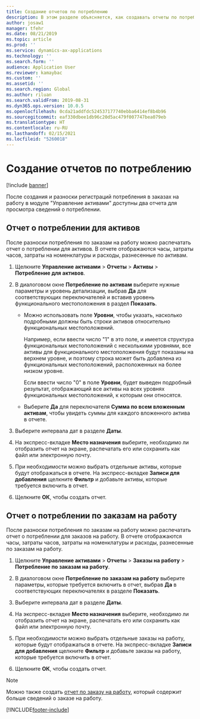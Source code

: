 ```yaml
---
title: Создание отчетов по потреблению
description: В этом разделе объясняется, как создавать отчеты по потреблению в модуле "Управление активами".
author: josaw1
manager: tfehr
ms.date: 08/21/2019
ms.topic: article
ms.prod: ''
ms.service: dynamics-ax-applications
ms.technology: ''
ms.search.form: ''
audience: Application User
ms.reviewer: kamaybac
ms.custom: ''
ms.assetid: ''
ms.search.region: Global
ms.author: riluan
ms.search.validFrom: 2019-08-31
ms.dyn365.ops.version: 10.0.5
ms.openlocfilehash: 0cda21addfdc524537177740ebba6414ef8b4b96
ms.sourcegitcommit: eaf330dbee1db96c20d5ac479f007747bea079eb
ms.translationtype: HT
ms.contentlocale: ru-RU
ms.lasthandoff: 02/15/2021
ms.locfileid: "5260018"
---
```

# <a name="create-consumption-reports"></a>Создание отчетов по потреблению

[!include [banner](../../includes/banner.md)]

 

После создания и разноски регистраций потребления в заказах на работу в модуле "Управление активами" доступны два отчета для просмотра сведений о потреблении.


## <a name="asset-consumption-report"></a>Отчет о потреблении для активов

После разноски потребления по заказам на работу можно распечатать отчет о потреблении для активов. В отчете отображаются часы, затраты часов, затраты на номенклатуры и расходы, разнесенные по активам.

1. Щелкните **Управление активами** > **Отчеты** > **Активы** > **Потребление для активов**.

2. В диалоговом окне **Потребление по активам** выберите нужные параметры и уровень детализации, выбрав **Да** для соответствующих переключателей и вставив уровень функционального местоположения в раздел **Показать**.
    - Можно использовать поле **Уровни**, чтобы указать, насколько подробными должны быть строки активов относительно функциональных местоположений. 
    
        Например, если ввести число "1" в это поле, и имеется структура функциональных местоположений с несколькими уровнями, все активы для функционального местоположения будут показаны на верхнем уровне, и поэтому строка может быть добавлена из функциональных местоположений, расположенных на более низком уровне. 
        
        Если ввести число "0" в поле **Уровни**, будет выведен подробный результат, отображающий все активы на всех уровнях функциональных местоположений, к которым они относятся. 
        
    - Выберите **Да** для переключателя **Сумма по всем вложенным активам**, чтобы увидеть суммы для каждого вложенного актива в отчете.

3. Выберите интервала дат в разделе **Даты**.

4. На экспресс-вкладке **Место назначения** выберите, необходимо ли отобразить отчет на экране, распечатать его или сохранить как файл или электронную почту.

5. При необходимости можно выбрать отдельные активы, которые будут отображаться в отчете. На экспресс-вкладке **Записи для добавления** щелкните **Фильтр** и добавьте активы, которые требуется включить в отчет.

6. Щелкните **ОК**, чтобы создать отчет.


## <a name="work-order-consumption-report"></a>Отчет о потреблении по заказам на работу

После разноски потребления по заказам на работу можно распечатать отчет о потреблении для заказов на работу. В отчете отображаются часы, затраты часов, затраты на номенклатуры и расходы, разнесенные по заказам на работу.

1. Щелкните **Управление активами** > **Отчеты** > **Заказы на работу** > **Потребление по заказам на работу**.

2. В диалоговом окне **Потребление по заказам на работу** выберите параметры, которые требуется включить в отчет, выбрав **Да** в соответствующих переключателях в разделе **Показать**.

3. Выберите интервала дат в разделе **Даты**.

4. На экспресс-вкладке **Место назначения** выберите, необходимо ли отобразить отчет на экране, распечатать его или сохранить как файл или электронную почту.

5. При необходимости можно выбрать отдельные заказы на работу, которые будут отображаться в отчете. На экспресс-вкладке **Записи для добавления** щелкните **Фильтр** и добавьте заказы на работу, которые требуется включить в отчет.

6. Щелкните **ОК**, чтобы создать отчет.


>[!NOTE]
>Можно также создать [отчет по заказу на работу](../work-orders/work-order-report.md), который содержит больше сведений о заказе на работу.



[!INCLUDE[footer-include](../../../includes/footer-banner.md)]